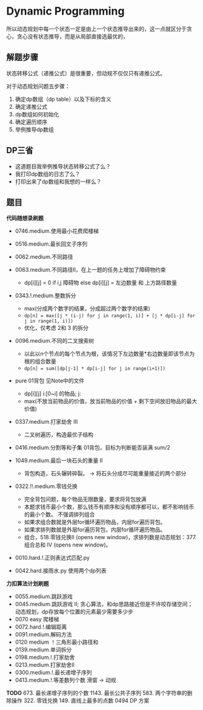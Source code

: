 # Dynamic Programming

所以动态规划中每一个状态一定是由上一个状态推导出来的，这一点就区分于贪心，贪心没有状态推导，而是从局部直接选最优的，

## 解题步骤

状态转移公式（递推公式）是很重要，但动规不仅仅只有递推公式。

对于动态规划问题五步骤：

1. 确定dp数组（dp table）以及下标的含义
2. 确定递推公式
3. dp数组如何初始化
4. 确定遍历顺序
5. 举例推导dp数组

## DP三省

- 这道题目我举例推导状态转移公式了么？
- 我打印dp数组的日志了么？
- 打印出来了dp数组和我想的一样么？


## 题目

**代码随想录刷题**
- 0746.medium.使用最小花费爬楼梯
- 0516.medium.最长回文子序列
- 0062.medium.不同路径
- 0063.medium.不同路径II，在上一题的任务上增加了障碍物约束
    - dp[i][j] = 0 if i,j 障碍物 else dp[i][j] = 左边数量 和 上方路径数量
- 0343.!.medium.整数拆分 
    - max(分成两个数字的结果，分成超过两个数字的结果)
    - `dp[n] = max([j * (i-j) for j in range(1, i)] + [j * dp[i-j] for j in range(1, i)])`
    - 优化，仅考虑 2和 3 的拆分
- 0096.medium.不同的二叉搜索树
    - 以此以n个节点的每个节点为根，该情况下左边数量*右边数量即该节点为根的组合数量
    - `dp[n] = sum([dp[j-1] * dp[i-j] for j in range(i+1)])`
- pure 01背包 见Note中的文件
    - dp[i][j]  i:[0~i] 的物品; j: 
    - max(不放当前物品的价值，放当前物品的价值 + 剩下空间放旧物品的最大价值)
- 0337.medium.打家劫舍 III
    - 二叉树遍历，构造最优子结构
- 0416.medium.分割等和子集 01背包，目标为判断能否装满 sum/2
- 1049.medium.最后一块石头的重量 II
    - 背包构造，石头辗转碎裂。 -> 将石头分成尽可能重量接近的两个部分
- 0322.!!.medium.零钱兑换 
    - 完全背包问题，每个物品无限数量，要求将背包放满
    - 本题求钱币最小个数，那么钱币有顺序和没有顺序都可以，都不影响钱币的最小个数。 不强调排列组合
    - 如果求组合数就是外层for循环遍历物品，内层for遍历背包。
    - 如果求排列数就是外层for遍历背包，内层for循环遍历物品。
    - 组合，518.零钱兑换II (opens new window)，求排列数是动态规划：377. 组合总和 Ⅳ (opens new window)。



- 0010.hard.!.正则表达式匹配.py
- 0042.hard.接雨水.py  使用两个dp列表


**力扣算法计划刷题**
- 0055.medium.跳跃游戏
- 0045.medium.跳跃游戏 II; 贪心算法，和dp思路接近但是不许咬存储空间；动态规划，dp存放每个位置的元素最少需要多少步
- 0070 easy 爬楼梯
- 0072.hard.!.编辑距离
- 0091.medium.解码方法
- 0120 medium ！三角形最小路径和
- 0139.medium.单词拆分
- 0198.medium.!.打家劫舍
- 0213.medium.打家劫舍II
- 0300.medium.!.最长递增子序列
- 0413.medium.!.等差数列个数  滑窗 -> 动规

**TODO**
673. 最长递增子序列的个数
1143. 最长公共子序列
583. 两个字符串的删除操作
322. 零钱兑换
149. 直线上最多的点数
0494  DP 方案
